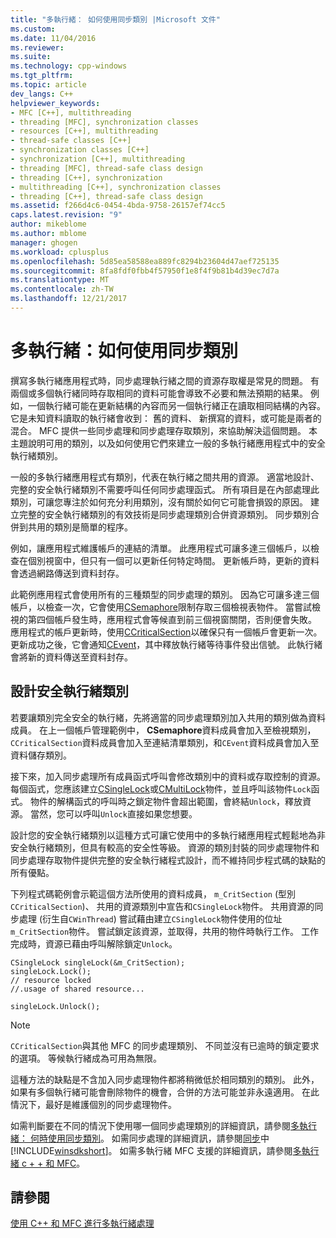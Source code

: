 ```yaml
---
title: "多執行緒： 如何使用同步類別 |Microsoft 文件"
ms.custom: 
ms.date: 11/04/2016
ms.reviewer: 
ms.suite: 
ms.technology: cpp-windows
ms.tgt_pltfrm: 
ms.topic: article
dev_langs: C++
helpviewer_keywords:
- MFC [C++], multithreading
- threading [MFC], synchronization classes
- resources [C++], multithreading
- thread-safe classes [C++]
- synchronization classes [C++]
- synchronization [C++], multithreading
- threading [MFC], thread-safe class design
- threading [C++], synchronization
- multithreading [C++], synchronization classes
- threading [C++], thread-safe class design
ms.assetid: f266d4c6-0454-4bda-9758-26157ef74cc5
caps.latest.revision: "9"
author: mikeblome
ms.author: mblome
manager: ghogen
ms.workload: cplusplus
ms.openlocfilehash: 5d85ea58588ea889fc8294b23604d47aef725135
ms.sourcegitcommit: 8fa8fdf0fbb4f57950f1e8f4f9b81b4d39ec7d7a
ms.translationtype: MT
ms.contentlocale: zh-TW
ms.lasthandoff: 12/21/2017
---
```

# <a name="multithreading-how-to-use-the-synchronization-classes"></a>多執行緒：如何使用同步類別
撰寫多執行緒應用程式時，同步處理執行緒之間的資源存取權是常見的問題。 有兩個或多個執行緒同時存取相同的資料可能會導致不必要和無法預期的結果。 例如，一個執行緒可能在更新結構的內容而另一個執行緒正在讀取相同結構的內容。 它是未知資料讀取的執行緒會收到： 舊的資料、 新撰寫的資料，或可能是兩者的混合。 MFC 提供一些同步處理和同步處理存取類別，來協助解決這個問題。 本主題說明可用的類別，以及如何使用它們來建立一般的多執行緒應用程式中的安全執行緒類別。  
  
 一般的多執行緒應用程式有類別，代表在執行緒之間共用的資源。 適當地設計、 完整的安全執行緒類別不需要呼叫任何同步處理函式。 所有項目是在內部處理此類別，可讓您專注於如何充分利用類別，沒有關於如何它可能會損毀的原因。 建立完整的安全執行緒類別的有效技術是同步處理類別合併資源類別。 同步類別合併到共用的類別是簡單的程序。  
  
 例如，讓應用程式維護帳戶的連結的清單。 此應用程式可讓多達三個帳戶，以檢查在個別視窗中，但只有一個可以更新任何特定時間。 更新帳戶時，更新的資料會透過網路傳送到資料封存。  
  
 此範例應用程式會使用所有的三種類型的同步處理的類別。 因為它可讓多達三個帳戶，以檢查一次，它會使用[CSemaphore](../mfc/reference/csemaphore-class.md)限制存取三個檢視表物件。 當嘗試檢視的第四個帳戶發生時，應用程式會等候直到前三個視窗關閉，否則便會失敗。 應用程式的帳戶更新時，使用[CCriticalSection](../mfc/reference/ccriticalsection-class.md)以確保只有一個帳戶會更新一次。 更新成功之後，它會通知[CEvent](../mfc/reference/cevent-class.md)，其中釋放執行緒等待事件發出信號。 此執行緒會將新的資料傳送至資料封存。  
  
##  <a name="_mfc_designing_a_thread.2d.safe_class"></a>設計安全執行緒類別  
 若要讓類別完全安全的執行緒，先將適當的同步處理類別加入共用的類別做為資料成員。 在上一個帳戶管理範例中， **CSemaphore**資料成員會加入至檢視類別，`CCriticalSection`資料成員會加入至連結清單類別，和`CEvent`資料成員會加入至資料儲存類別。  
  
 接下來，加入同步處理所有成員函式呼叫會修改類別中的資料或存取控制的資源。 每個函式，您應該建立[CSingleLock](../mfc/reference/csinglelock-class.md)或[CMultiLock](../mfc/reference/cmultilock-class.md)物件，並且呼叫該物件`Lock`函式。 物件的解構函式的呼叫時之鎖定物件會超出範圍，會終結`Unlock`，釋放資源。 當然，您可以呼叫`Unlock`直接如果您想要。  
  
 設計您的安全執行緒類別以這種方式可讓它使用中的多執行緒應用程式輕鬆地為非安全執行緒類別，但具有較高的安全性等級。 資源的類別封裝的同步處理物件和同步處理存取物件提供完整的安全執行緒程式設計，而不維持同步程式碼的缺點的所有優點。  
  
 下列程式碼範例會示範這個方法所使用的資料成員， `m_CritSection` (型別`CCriticalSection`)、 共用的資源類別中宣告和`CSingleLock`物件。 共用資源的同步處理 (衍生自`CWinThread`) 嘗試藉由建立`CSingleLock`物件使用的位址`m_CritSection`物件。 嘗試鎖定該資源，並取得，共用的物件時執行工作。 工作完成時，資源已藉由呼叫解除鎖定`Unlock`。  
  
```  
CSingleLock singleLock(&m_CritSection);  
singleLock.Lock();  
// resource locked  
//.usage of shared resource...  
  
singleLock.Unlock();  
```  
  
> [!NOTE]
>  `CCriticalSection`與其他 MFC 的同步處理類別、 不同並沒有已逾時的鎖定要求的選項。 等候執行緒成為可用為無限。  
  
 這種方法的缺點是不含加入同步處理物件都將稍微低於相同類別的類別。 此外，如果有多個執行緒可能會刪除物件的機會，合併的方法可能並非永遠適用。 在此情況下，最好是維護個別的同步處理物件。  
  
 如需判斷要在不同的情況下使用哪一個同步處理類別的詳細資訊，請參閱[多執行緒： 何時使用同步類別](../parallel/multithreading-when-to-use-the-synchronization-classes.md)。 如需同步處理的詳細資訊，請參閱[同步](http://msdn.microsoft.com/library/windows/desktop/ms686353)中[!INCLUDE[winsdkshort](../atl-mfc-shared/reference/includes/winsdkshort_md.md)]。 如需多執行緒 MFC 支援的詳細資訊，請參閱[多執行緒 c + + 和 MFC](../parallel/multithreading-with-cpp-and-mfc.md)。  
  
## <a name="see-also"></a>請參閱  
 [使用 C++ 和 MFC 進行多執行緒處理](../parallel/multithreading-with-cpp-and-mfc.md)